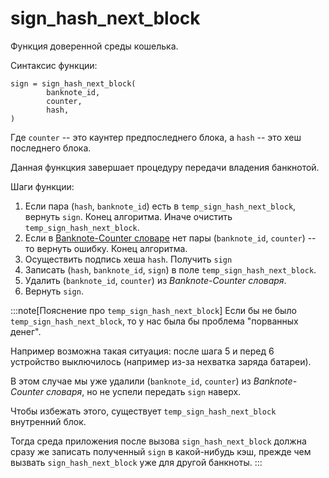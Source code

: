 # sign_hash_next_block

Функция
доверенной среды
кошелька.

Синтаксис функции:
```
sign = sign_hash_next_block(
        banknote_id,
        counter,
        hash,
)
```

Где `counter` -- это каунтер 
предпоследнего блока,
а `hash` -- это хеш последнего блока.

Данная функцкия завершает процедуру передачи владения банкнотой.

Шаги функции:
1. Если пара  (`hash`, `banknote_id`) есть в `temp_sign_hash_next_block`, вернуть `sign`. Конец алгоритма.
Иначе очистить `temp_sign_hash_next_block`.
2. Если в [Banknote-Counter словаре](../architecture/wallet/banknote-counter-dict.md) нет пары (`banknote_id`, `counter`) -- то вернуть ошибку. Конец алгоритма.
3. Осуществить подпись хеша `hash`. Получить `sign`
4. Записать (`hash`, `banknote_id`, `sign`) в поле `temp_sign_hash_next_block`.
5. Удалить (`banknote_id`, `counter`) из *Banknote-Counter словаря*.
6. Вернуть `sign`.

:::note[Пояснение про `temp_sign_hash_next_block`]
Если бы не было `temp_sign_hash_next_block`, 
то у нас была бы проблема
"порванных денег".

Например возможна такая ситуация:
после шага 5 и перед 6 устройство выключилось
(например из-за нехватка заряда батареи).

В этом случае мы уже удалили
(`banknote_id`, `counter`) из *Banknote-Counter словаря*,
но не успели передать `sign` наверх.

Чтобы избежать этого, существует 
`temp_sign_hash_next_block`
внутренний блок.

Тогда среда приложения
после вызова
`sign_hash_next_block`
должна сразу же записать
полученный `sign`
в какой-нибудь кэш, 
прежде чем вызвать
`sign_hash_next_block`
уже для другой банкноты.
:::